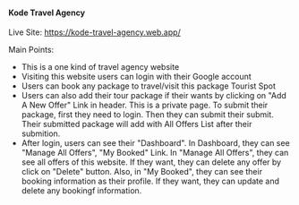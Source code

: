 <h4>Kode Travel Agency</h4>

Live Site: https://kode-travel-agency.web.app/

Main Points:
- This is a one kind of travel agency website
- Visiting this website users can login with their Google account
- Users can book any package to travel/visit this package Tourist Spot
- Users can also add their tour package if their wants by clicking on "Add A New Offer" Link in header. This is a private page. To submit their package, first they need to login. Then they can submit their submit. Their submitted package will add with All Offers List after their submition.
- After login, users can see their "Dashboard". In Dashboard, they can see "Manage All Offers", "My Booked" Link. In "Manage All Offers", they can see all offers of this website. If they want, they can delete any offer by click on "Delete" button. Also, in "My Booked", they can see their booking information as their profile. If they want, they can update and delete any bookingf information.